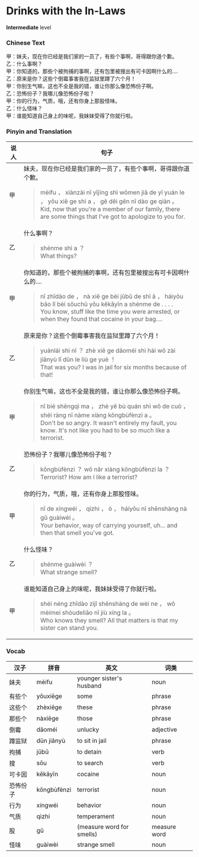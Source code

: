 # Drinks with the In-Laws
**Intermediate** level
### Chinese Text
甲：妹夫，现在你已经是我们家的一员了，有些个事啊，哥得跟你道个歉。<br />乙：什么事啊？<br />甲：你知道的，那些个被拘捕的事啊，还有包里被搜出有可卡因啊什么的....<br />乙：原来是你？这些个倒霉事害我在监狱里蹲了六个月！<br />甲：你别生气嘛，这也不全是我的错，谁让你那么像恐怖份子啊。<br />乙：恐怖份子？我哪儿像恐怖份子啦？<br />甲：你的行为，气质，哦，还有你身上那股怪味。<br />乙：什么怪味？<br />甲：谁能知道自己身上的味呢，我妹妹受得了你就行啦。

### Pinyin and Translation
|说人|句子|
|----|----|
|甲|妹夫，现在你已经是我们家的一员了，有些个事啊，哥得跟你道个歉。<blockquote>mèifu ， xiànzài nǐ yǐjīng shì wǒmen jiā de yī yuán le ， yǒu xiē ge shì a ， gē děi gēn nǐ dào ge qiàn 。<br />Kid, now that you're a member of our family, there are some things that I've got to apologize to you for.</blockquote>|
|乙|什么事啊？<blockquote>shénme shì a ？<br />What things?</blockquote>|
|甲|你知道的，那些个被拘捕的事啊，还有包里被搜出有可卡因啊什么的....<blockquote>nǐ zhīdào de ， nà xiē ge bèi jūbǔ de shì ā ， háiyǒu bāo lǐ bèi sōuchū yǒu kěkǎyīn a shénme de . . . .<br />You know, stuff like the time you were arrested, or when they found that cocaine in your bag....</blockquote>|
|乙|原来是你？这些个倒霉事害我在监狱里蹲了六个月！<blockquote>yuánlái shì nǐ ？ zhè xiē ge dǎoméi shì hài wǒ zài jiānyù lǐ dūn le liù ge yuè ！<br />That was you? I was in jail for six months because of that!</blockquote>|
|甲|你别生气嘛，这也不全是我的错，谁让你那么像恐怖份子啊。<blockquote>nǐ bié shēngqì ma ， zhè yě bù quán shì wǒ de cuò ， shéi ràng nǐ nàme xiàng kǒngbùfènzi a 。<br />Don't be so angry. It wasn't entirely my fault, you know. It's not like you had to be so much like a terrorist.</blockquote>|
|乙|恐怖份子？我哪儿像恐怖份子啦？<blockquote>kǒngbùfènzi ？ wǒ nǎr xiàng kǒngbùfènzi la ？<br />Terrorist? How am I like a terrorist?</blockquote>|
|甲|你的行为，气质，哦，还有你身上那股怪味。<blockquote>nǐ de xíngwéi ， qìzhi ， ò ， háiyǒu nǐ shēnshàng nà gǔ guàiwèi 。<br />Your behavior, way of carrying yourself, uh... and then that smell you've got.</blockquote>|
|乙|什么怪味？<blockquote>shénme guàiwèi ？<br />What strange smell?</blockquote>|
|甲|谁能知道自己身上的味呢，我妹妹受得了你就行啦。<blockquote>shéi néng zhīdào zìjǐ shēnshàng de wèi ne ， wǒ mèimei shòudeliǎo nǐ jiù xíng la 。<br />Who knows they smell? All that matters is that my sister can stand you.</blockquote>|
### Vocab
|汉子|拼音|英文|词类|
|----|----|----|----|
|妹夫|mèifu|younger sister's husband|noun|
|有些个|yǒuxiēge|some|phrase|
|这些个|zhèxiēge|these|phrase|
|那些个|nàxiēge|those|phrase|
|倒霉|dǎoméi|unlucky|adjective|
|蹲监狱|dūn jiānyù|to sit in jail|phrase|
|拘捕|jūbǔ|to detain|verb|
|搜|sōu|to search|verb|
|可卡因|kěkǎyīn|cocaine|noun|
|恐怖份子|kǒngbùfènzi|terrorist|noun|
|行为|xíngwéi|behavior|noun|
|气质|qìzhi|temperament|noun|
|股|gǔ|(measure word for smells)|measure word|
|怪味|guàiwèi|strange smell|noun|
